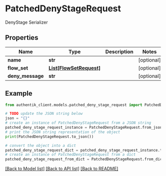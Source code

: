 # PatchedDenyStageRequest

DenyStage Serializer

## Properties

Name | Type | Description | Notes
------------ | ------------- | ------------- | -------------
**name** | **str** |  | [optional] 
**flow_set** | [**List[FlowSetRequest]**](FlowSetRequest.md) |  | [optional] 
**deny_message** | **str** |  | [optional] 

## Example

```python
from authentik_client.models.patched_deny_stage_request import PatchedDenyStageRequest

# TODO update the JSON string below
json = "{}"
# create an instance of PatchedDenyStageRequest from a JSON string
patched_deny_stage_request_instance = PatchedDenyStageRequest.from_json(json)
# print the JSON string representation of the object
print(PatchedDenyStageRequest.to_json())

# convert the object into a dict
patched_deny_stage_request_dict = patched_deny_stage_request_instance.to_dict()
# create an instance of PatchedDenyStageRequest from a dict
patched_deny_stage_request_from_dict = PatchedDenyStageRequest.from_dict(patched_deny_stage_request_dict)
```
[[Back to Model list]](../README.md#documentation-for-models) [[Back to API list]](../README.md#documentation-for-api-endpoints) [[Back to README]](../README.md)


